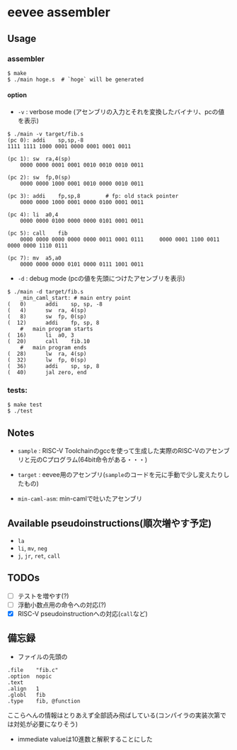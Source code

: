 # eevee assembler

## Usage

### assembler

    $ make
    $ ./main hoge.s  # `hoge` will be generated

#### option

* `-v` : verbose mode (アセンブリの入力とそれを変換したバイナリ、pcの値を表示)

```
$ ./main -v target/fib.s
(pc 0):	addi	sp,sp,-8
1111 1111 1000 0001 0000 0001 0001 0011

(pc 1):	sw	ra,4(sp)
    0000 0000 0001 0001 0010 0010 0010 0011

(pc 2):	sw	fp,0(sp)
    0000 0000 1000 0001 0010 0000 0010 0011

(pc 3):	addi	fp,sp,8        # fp: old stack pointer
    0000 0000 1000 0001 0000 0100 0001 0011

(pc 4):	li	a0,4
    0000 0000 0100 0000 0000 0101 0001 0011

(pc 5):	call	fib
    0000 0000 0000 0000 0000 0011 0001 0111     0000 0001 1100 0011 0000 0000 1110 0111

(pc 7):	mv	a5,a0
    0000 0000 0000 0101 0000 0111 1001 0011
```

* `-d` : debug mode (pcの値を先頭につけたアセンブリを表示)

```
$ ./main -d target/fib.s
	_min_caml_start: # main entry point
(   0)		addi	sp, sp, -8
(   4)		sw	ra, 4(sp)
(   8)		sw	fp, 0(sp)
(  12)		addi	fp, sp, 8
	#	main program starts
(  16)		li	a0, 3
(  20)		call	fib.10
	#	main program ends
(  28)		lw	ra, 4(sp)
(  32)		lw	fp, 0(sp)
(  36)		addi	sp, sp, 8
(  40)		jal	zero, end
```

### tests:

    $ make test
    $ ./test

## Notes
* `sample` : RISC-V Toolchainのgccを使って生成した実際のRISC-Vのアセンブリと元のCプログラム(64bit命令がある・・・)

* `target` : eevee用のアセンブリ(`sample`のコードを元に手動で少し変えたりしたもの)

* `min-caml-asm`: min-camlで吐いたアセンブリ

## Available pseudoinstructions(順次増やす予定)
* `la`
* `li`, `mv`, `neg`
* `j`, `jr`, `ret`, `call`

## TODOs
- [ ] テストを増やす(?)
- [ ] 浮動小数点用の命令への対応(?)
- [x] RISC-V pseudoinstructionへの対応(`call`など)

## 備忘録
* ファイルの先頭の

```
.file    "fib.c"
.option  nopic
.text
.align   1
.globl   fib
.type    fib, @function
```

  ここらへんの情報はとりあえず全部読み飛ばしている(コンパイラの実装次第では対処が必要になりそう)

* immediate valueは10進数と解釈することにした
